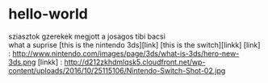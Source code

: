 # hello-world
sziasztok gzerekek megjott a josagos tibi bacsi  
what a suprise
[this is the nintendo 3ds][link]
[this is the switch][linkk]
[link] : http://www.nintendo.com/images/page/3ds/what-is-3ds/hero-new-3ds.png
[linkk] : http://d212zkhdmlqsk5.cloudfront.net/wp-content/uploads/2016/10/25115106/Nintendo-Switch-Shot-02.jpg
